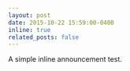 ```yaml
---
layout: post
date: 2015-10-22 15:59:00-0400
inline: true
related_posts: false
---
```


A simple inline announcement test.
